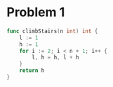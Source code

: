 # Problem 1

```go
func climbStairs(n int) int {
    l := 1
    h := 1
    for i := 2; i < n + 1; i++ {
        l, h = h, l + h
    }
    return h
}
```
